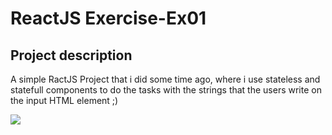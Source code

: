 # ReactJS Exercise-Ex01

## Project description
<p align="left">A simple RactJS Project that i did some time ago, where i use stateless and statefull components to do the tasks with the strings that the users write on the input HTML element ;)</p> 



<img src="https://media.giphy.com/media/azc4yG7YW0yWmjLwT3/giphy.gif" />
